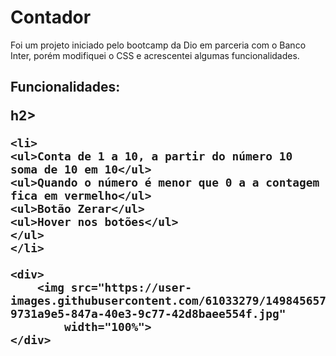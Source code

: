 <h1>Contador</h1>

<p>Foi um projeto iniciado pelo bootcamp da Dio em parceria com o Banco Inter, porém modifiquei o CSS e acrescentei
    algumas funcionalidades.
</p>

<h2>Funcionalidades:</p>h2>

    <li>
    <ul>Conta de 1 a 10, a partir do número 10 soma de 10 em 10</ul>
    <ul>Quando o número é menor que 0 a a contagem fica em vermelho</ul>
    <ul>Botão Zerar</ul>
    <ul>Hover nos botões</ul>
    </ul>
    </li>

    <div>
        <img src="https://user-images.githubusercontent.com/61033279/149845657-9731a9e5-847a-40e3-9c77-42d8baee554f.jpg"
            width="100%">
    </div>
